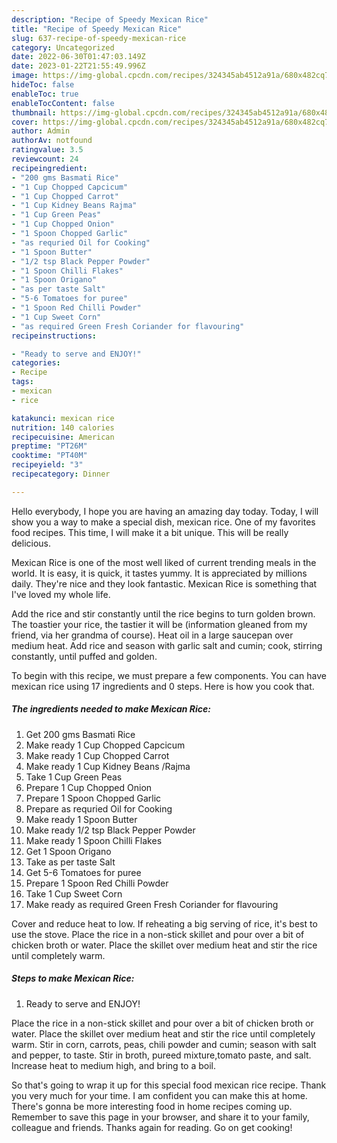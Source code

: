 ```yaml
---
description: "Recipe of Speedy Mexican Rice"
title: "Recipe of Speedy Mexican Rice"
slug: 637-recipe-of-speedy-mexican-rice
category: Uncategorized
date: 2022-06-30T01:47:03.149Z
date: 2023-01-22T21:55:49.996Z
image: https://img-global.cpcdn.com/recipes/324345ab4512a91a/680x482cq70/mexican-rice-recipe-main-photo.jpg
hideToc: false
enableToc: true
enableTocContent: false
thumbnail: https://img-global.cpcdn.com/recipes/324345ab4512a91a/680x482cq70/mexican-rice-recipe-main-photo.jpg
cover: https://img-global.cpcdn.com/recipes/324345ab4512a91a/680x482cq70/mexican-rice-recipe-main-photo.jpg
author: Admin
authorAv: notfound
ratingvalue: 3.5
reviewcount: 24
recipeingredient:
- "200 gms Basmati Rice"
- "1 Cup Chopped Capcicum"
- "1 Cup Chopped Carrot"
- "1 Cup Kidney Beans Rajma"
- "1 Cup Green Peas"
- "1 Cup Chopped Onion"
- "1 Spoon Chopped Garlic"
- "as requried Oil for Cooking"
- "1 Spoon Butter"
- "1/2 tsp Black Pepper Powder"
- "1 Spoon Chilli Flakes"
- "1 Spoon Origano"
- "as per taste Salt"
- "5-6 Tomatoes for puree"
- "1 Spoon Red Chilli Powder"
- "1 Cup Sweet Corn"
- "as required Green Fresh Coriander for flavouring"
recipeinstructions:

- "Ready to serve and ENJOY!"
categories:
- Recipe
tags:
- mexican
- rice

katakunci: mexican rice 
nutrition: 140 calories
recipecuisine: American
preptime: "PT26M"
cooktime: "PT40M"
recipeyield: "3"
recipecategory: Dinner

---
```



Hello everybody, I hope you are having an amazing day today. Today, I will show you a way to make a special dish, mexican rice. One of my favorites food recipes. This time, I will make it a bit unique. This will be really delicious.

Mexican Rice is one of the most well liked of current trending meals in the world. It is easy, it is quick, it tastes yummy. It is appreciated by millions daily. They're nice and they look fantastic. Mexican Rice is something that I've loved my whole life.

Add the rice and stir constantly until the rice begins to turn golden brown. The toastier your rice, the tastier it will be (information gleaned from my friend, via her grandma of course). Heat oil in a large saucepan over medium heat. Add rice and season with garlic salt and cumin; cook, stirring constantly, until puffed and golden.


To begin with this recipe, we must prepare a few components. You can have mexican rice using 17 ingredients and 0 steps. Here is how you cook that.

<!--inarticleads1-->

##### The ingredients needed to make Mexican Rice:

1. Get 200 gms Basmati Rice
1. Make ready 1 Cup Chopped Capcicum
1. Make ready 1 Cup Chopped Carrot
1. Make ready 1 Cup Kidney Beans /Rajma
1. Take 1 Cup Green Peas
1. Prepare 1 Cup Chopped Onion
1. Prepare 1 Spoon Chopped Garlic
1. Prepare as requried Oil for Cooking
1. Make ready 1 Spoon Butter
1. Make ready 1/2 tsp Black Pepper Powder
1. Make ready 1 Spoon Chilli Flakes
1. Get 1 Spoon Origano
1. Take as per taste Salt
1. Get 5-6 Tomatoes for puree
1. Prepare 1 Spoon Red Chilli Powder
1. Take 1 Cup Sweet Corn
1. Make ready as required Green Fresh Coriander for flavouring


Cover and reduce heat to low. If reheating a big serving of rice, it&#39;s best to use the stove. Place the rice in a non-stick skillet and pour over a bit of chicken broth or water. Place the skillet over medium heat and stir the rice until completely warm. 

<!--inarticleads2-->

##### Steps to make Mexican Rice:


1. Ready to serve and ENJOY!

Place the rice in a non-stick skillet and pour over a bit of chicken broth or water. Place the skillet over medium heat and stir the rice until completely warm. Stir in corn, carrots, peas, chili powder and cumin; season with salt and pepper, to taste. Stir in broth, pureed mixture,tomato paste, and salt. Increase heat to medium high, and bring to a boil. 

So that's going to wrap it up for this special food mexican rice recipe. Thank you very much for your time. I am confident you can make this at home. There's gonna be more interesting food in home recipes coming up. Remember to save this page in your browser, and share it to your family, colleague and friends. Thanks again for reading. Go on get cooking!
